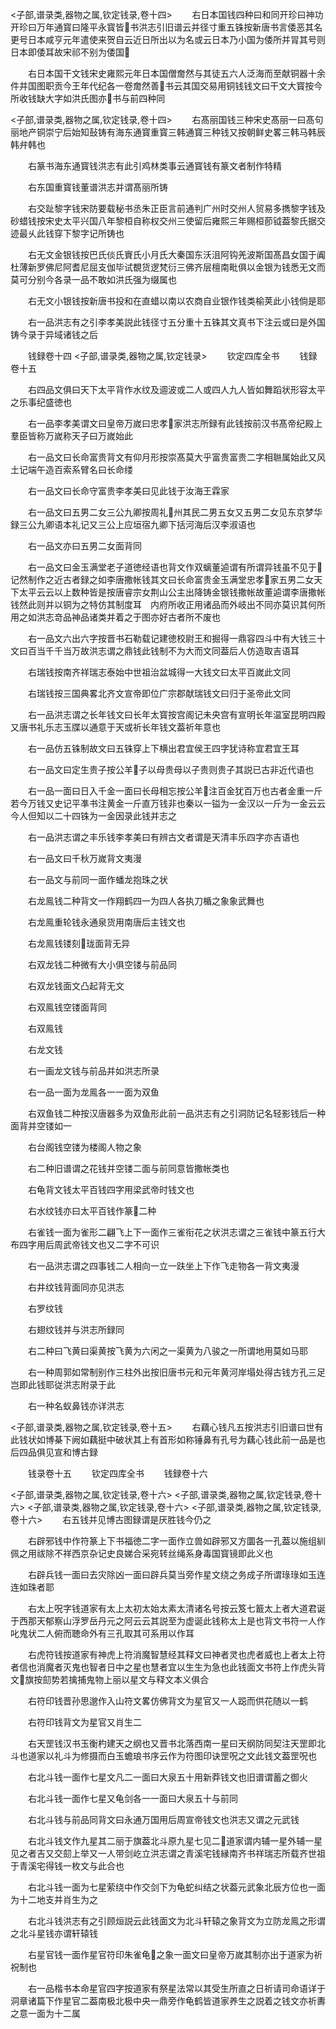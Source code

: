 <!-- { "loadSidebar": true } -->
<子部,谱录类,器物之属,钦定钱录,卷十四>
　　右日本国钱四种曰和同开珍曰神功开珍曰万年通寳曰隆平永寳皆书洪志引旧谱云并径寸重五铢按新唐书言倭恶其名更号日本咸亨元年遣使来贺自云近日所出以为名或云日本乃小国为倭所并冐其号则日本即倭耳故宋祁不别为倭国

　　右日本国干文钱宋史雍熙元年日本国僧奝然与其徒五六人泛海而至献铜器十余件并国图职贡今王年代纪各一卷奝然善书云其国交易用铜钱钱文曰干文大寳按今所收钱缺大字如洪氏图亦书与前四种同

<子部,谱录类,器物之属,钦定钱录,卷十四>
　　右髙丽国钱三种宋史髙丽一曰髙句丽地产铜崇宁后始知鼔铸有海东通寳重寳三韩通寳三种钱又按朝鲜史畧三韩马韩辰韩弁韩也



　　右篆书海东通寳钱洪志有此引鸡林类事云通寳钱有篆文者制作特精

　　右东国重寳钱董谱洪志并谓髙丽所铸

　　右交趾黎字钱宋防要载秘书丞朱正臣言前通判广州时交州人贸易多擕黎字钱及砂蜡钱按宋史太平兴国八年黎桓自称权交州三使留后雍熙三年赐桓莭钺葢黎氏据交迹最乆此钱穿下黎字记所铸也

　　右无文金银钱按巴氏倓氏賨氏小月氏大秦国东沃沮阿钩羌波斯国髙昌女国于阗杜薄新罗佛尼阿耆尼屈支伽毕试覩货逻梵衍三佛齐层檀南毗俱以金银为钱悉无文而莫可分别今各录一品不敢如洪氏强为缀属也

　　右无文小银钱按新唐书投和在直蜡以南以农商自业银作钱类榆荚此小钱倘是耶

　　右一品洪志有之引李孝美説此钱径寸五分重十五铢其文真书下注云或曰是外国铸今录于异域诸钱之后

　　钱録卷十四
<子部,谱录类,器物之属,钦定钱录>
　　钦定四库全书
　　钱録卷十五

　　右四品文俱曰天下太平背作水纹及逥波或二人或四人九人皆如舞蹈状形容太平之乐事纪盛徳也



　　右一品李孝美谓文曰皇帝万嵗曰忠孝家洪志所録有此钱按前汉书髙帝纪殿上羣臣皆称万嵗称天子曰万嵗始此

　　右一品文曰长命富贵背文有仰月形按崇髙莫大乎富贵富贵二字相聮属始此又风土记端午造百索系臂名曰长命缕

　　右一品文曰长命守富贵李孝美曰见此钱于汝海王霖家

　　右一品文曰五男二女三公九卿按周礼州其民二男五女又五男二女见东京梦华録三公九卿语本礼记又三公上应垣宿九卿下括河海后汉李淑语也

　　右一品文亦曰五男二女面背同

　　右一品文曰金玉满堂老子道徳经语也背文作双螭董逌谓有所谓异钱虽不见于记然制作之近古者録之如李唐撒帐钱其文曰长命富贵金玉满堂忠孝家五男二女天下太平云云以上数种皆是按唐睿宗女荆山公主出降铸金银钱撒帐故董逌谓李唐撒帐钱然此则并以铜为之特仿其制度耳　内府所收正用诸品而外岐出不同亦莫识其何所用之如洪志竒品神品诸类并着之于图亦好古者所不废也

　　右一品文六出六字按晋书石勒载记建徳校尉王和掘得一鼎容四斗中有大钱三十文曰百当千千当万故洪志谓之鼎钱此钱制不为大而文同葢后人仿造取吉语耳

　　右瑞钱按南齐祥瑞志泰始中世祖治盆城得一大钱文曰太平百嵗此文同

　　右瑞钱按三国典畧北齐文宣帝即位广宗郡献瑞钱文曰归于圣帝此文同

　　右一品洪志谓之长年钱文曰长年太寳按宫阁记未央宫有宣明长年温室昆明四殿又唐书礼乐志玉牒以通意于天或祈长年钱文葢祈年意也

　　右一品仿五铢制故文曰五铢穿上下横出君宜侯王四字犹诗称宜君宜王耳

　　右一品文曰定生贵子按公羊子以母贵母以子贵则贵子其説已古非近代语也

　　右一品一面曰日入千金一面曰长母相忘按公羊注百金犹百万也古者金重一斤若今万钱又史记平凖书注黄金一斤直万钱非也秦以一镒为一金汉以一斤为一金云云今人但知以二十四铢为一金因录此钱并志之

　　右一品洪志谓之丰乐钱李孝美曰有辨古文者谓是天清丰乐四字亦吉语也

　　右一品文曰千秋万嵗背文夷漫

　　右一品文与前同一面作蟠龙抱珠之状

　　右龙鳯钱二种背文一作翔鹤四一为四人各执刀楯之象象武舞也

　　右龙鳯重轮钱永通泉货用南唐后主钱文也

　　右龙鳯钱镂刻珑面背无异

　　右双龙钱二种微有大小俱空镂与前品同

　　右双龙钱面文凸起背无文

　　右双鳯钱空镂面背同

　　右双鳯钱

　　右龙文钱

　　右一画龙文钱与前品并如洪志所录

　　右一品一面为龙鳯各一一面为双鱼

　　右双鱼钱二种按汉唐器多为双鱼形此前一品洪志有之引洞防记名轻影钱后一种面背并空镂如一

　　右台阁钱空镂为楼阁人物之象

　　右二种旧谱谓之花钱并空镂二面与前同意皆撒帐类也

　　右龟背文钱太平百钱四字用梁武帝时钱文也

　　右水纹钱亦曰太平百钱作篆二种

　　右雀钱一面为雀形二翩飞上下一面作三雀衔花之状洪志谓之三雀钱中篆五行大布四字用后周武帝钱文也又二字不可识

　　右一品洪志谓之四事钱二人相向一立一趺坐上下作飞走物各一背文夷漫

　　右井纹钱背面同亦见洪志

　　右罗纹钱

　　右翅纹钱并与洪志所録同

　　右二种曰飞黄曰渠黄按飞黄为六闲之一渠黄为八骏之一所谓地用莫如马耶

　　右一种周郭如常制别作三柱外出按旧唐书元和元年黄河岸塌处得古钱方孔三足岂即此钱耶従洪志附录于此

　　右一种名蚁鼻钱亦详洪志

<子部,谱录类,器物之属,钦定钱录,卷十五>
　　右藕心钱凡五按洪志引旧谱曰世有此钱状如博棊下阙如藕挺中破状其上有首形如称锤鼻有孔号为藕心钱此前一品是也后四品俱见宣和博古録

　　钱录卷十五
　　钦定四库全书
　　钱録卷十六

<子部,谱录类,器物之属,钦定钱录,卷十六>
<子部,谱录类,器物之属,钦定钱录,卷十六>
<子部,谱录类,器物之属,钦定钱录,卷十六>
<子部,谱录类,器物之属,钦定钱录,卷十六>
　　右五钱并见博古图録谓是厌胜钱今仍之



　　右辟邪钱中作符篆上下书福徳二字一面作立兽如辟邪又方圜各一孔葢以施组紃佩之用祓除不祥西京杂记史良娣合采宛转丝绳系身毒国寳镜即此义也

　　右辟兵钱一面曰去灾除凶一面曰辟兵莫当旁作星文绕之务成子所谓琭琭如玉连连如珠者耶

　　右太上呪字钱道家有太上太初太始太素太清诸名号按云笈七籖太上者大道君诞于西那天郁察山浮罗岳丹元之阿云云其説至为虚诞此钱称太上是也背文书符一人作叱鬼状二人俯而聴命外有三孔取其可系用以作耳

　　右虎符钱按道家有神虎上符消魔智慧经其释文曰神者灵也虎者威也上者太上符者信也消魔者灭鬼也智者日中之星也慧者宜以生生为急也此钱面文书符上作虎头背文旗按劎势若擒捕鬼物上丽以星文与释文本义俱合

　　右符印钱晋孙思邈作入山符文畧仿佛背文为星官又一人跽而供花随以一鹤

　　右符印钱背文为星官又肖生二

　　右天罡钱汉书玉衡杓建天之纲也又晋书北落西南一星曰天纲防同契注天罡即北斗也道家以礼斗为修摄而白玉蟾琅书序云作为符图印诀罡呪之文此钱文葢罡呪也

　　右北斗钱一面作七星文凡二一面曰大泉五十用新莽钱文也旧谱谓蓄之御火

　　右北斗钱一面作七星又龟剑各一一面曰大泉五十与前同

　　右北斗钱与前品同背文曰永通万国用后周宣帝钱文也洪志又谓之元武钱

　　右北斗钱文作九星其二丽于旗葢北斗原九星七见二道家谓内辅一星外辅一星见之者吉又交劎上举又一人带剑屹立洪志谓之青溪宅钱縁南齐书祥瑞志所载齐世祖于青溪宅得钱一枚文与此合也

　　右北斗钱一面为七星萦绕中作交剑下为龟蛇纠结之状葢元武象北辰方位也一面为十二地支并肖生为之

　　右北斗钱洪志有之引顾烜説云此钱面文为北斗轩辕之象背文为立防龙鳯之形谓之北斗星钱亦谓轩辕钱

　　右星官钱一面作星官符印朱雀龟之象一面文曰皇帝万嵗其制亦出于道家为祈祝制也

　　右一品楷书本命星官四字按道家有祭星法常以其受生所直之日祈请司命语详于洞章诸篇下作星官二葢南极北极中央一鼎旁作龟鹤皆道家养生之説着之钱文亦祈夀之意一面为十二属

